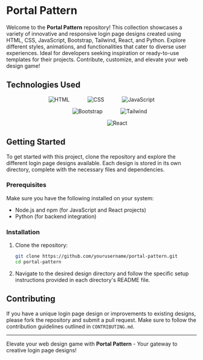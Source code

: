 # Portal Pattern

Welcome to the **Portal Pattern** repository! This collection showcases a variety of innovative and responsive login page designs created using HTML, CSS, JavaScript, Bootstrap, Tailwind, React, and Python. Explore different styles, animations, and functionalities that cater to diverse user experiences. Ideal for developers seeking inspiration or ready-to-use templates for their projects. Contribute, customize, and elevate your web design game!

## Technologies Used

<p align="center">
  <!-- First row: HTML, CSS, JavaScript -->
  <img src="https://img.shields.io/badge/HTML-E34F26?style=flat-square&logo=html5&logoColor=white" alt="HTML">
  &nbsp;&nbsp;&nbsp;&nbsp;&nbsp;&nbsp;&nbsp;&nbsp;&nbsp;&nbsp; <!-- spaces between HTML and CSS -->
  <img src="https://img.shields.io/badge/CSS-1572B6?style=flat-square&logo=css3&logoColor=white" alt="CSS">
  &nbsp;&nbsp;&nbsp;&nbsp;&nbsp;&nbsp;&nbsp;&nbsp;&nbsp;&nbsp; <!-- spaces between CSS and JavaScript -->
  <img src="https://img.shields.io/badge/JavaScript-F7DF1E?style=flat-square&logo=javascript&logoColor=black" alt="JavaScript">
</p>

<p align="center">
  <!-- Second row: Bootstrap, Tailwind CSS -->
  &nbsp;&nbsp;&nbsp;&nbsp;&nbsp;&nbsp;&nbsp;&nbsp;&nbsp;&nbsp; <!-- spaces before Bootstrap -->
  <img src="https://img.shields.io/badge/Bootstrap-563D7C?style=flat-square&logo=bootstrap&logoColor=white" alt="Bootstrap">
  &nbsp;&nbsp;&nbsp;&nbsp;&nbsp;&nbsp;&nbsp;&nbsp;&nbsp;&nbsp; <!-- spaces between Bootstrap and Tailwind CSS -->
  <img src="https://img.shields.io/badge/Tailwind_CSS-38B2AC?style=flat-square&logo=tailwind-css&logoColor=white" alt="Tailwind">
</p>

<p align="center">
  <!-- Third row: React -->
  &nbsp;&nbsp;&nbsp;&nbsp;&nbsp;&nbsp;&nbsp;&nbsp;&nbsp;&nbsp;&nbsp;&nbsp;&nbsp;&nbsp;&nbsp;&nbsp;&nbsp;&nbsp;&nbsp;&nbsp; <!-- spaces before React -->
  <img src="https://img.shields.io/badge/React-61DAFB?style=flat-square&logo=react&logoColor=black" alt="React">
</p>


## Getting Started

To get started with this project, clone the repository and explore the different login page designs available. Each design is stored in its own directory, complete with the necessary files and dependencies.

### Prerequisites

Make sure you have the following installed on your system:

- Node.js and npm (for JavaScript and React projects)
- Python (for backend integration)

### Installation

1. Clone the repository:
    ```bash
    git clone https://github.com/yourusername/portal-pattern.git
    cd portal-pattern
    ```

2. Navigate to the desired design directory and follow the specific setup instructions provided in each directory's README file.

## Contributing

If you have a unique login page design or improvements to existing designs, please fork the repository and submit a pull request. Make sure to follow the contribution guidelines outlined in `CONTRIBUTING.md`.

---

Elevate your web design game with **Portal Pattern** - Your gateway to creative login page designs!
